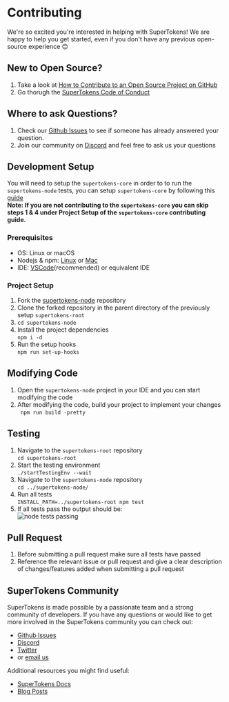 # Contributing

We're so excited you're interested in helping with SuperTokens! We are happy to help you get started, even if you don't have any previous open-source experience :blush:

## New to Open Source?
1. Take a look at [How to Contribute to an Open Source Project on GitHub](https://egghead.io/courses/how-to-contribute-to-an-open-source-project-on-github)
2. Go thorugh the [SuperTokens Code of Conduct](https://github.com/supertokens/supertokens-node/blob/master/CODE_OF_CONDUCT.md)

## Where to ask Questions?
1. Check our [Github Issues](https://github.com/supertokens/supertokens-node/issues) to see if someone has already answered your question.  
2. Join our community on [Discord](https://supertokens.io/discord) and feel free to ask us your questions  


## Development Setup  

  You will need to setup the `supertokens-core` in order to to run the `supertokens-node` tests, you can setup `supertokens-core` by following this [guide](https://github.com/supertokens/supertokens-core/blob/master/CONTRIBUTING.md#development-setup)  
**Note: If you are not contributing to the `supertokens-core` you can skip steps 1 & 4 under Project Setup of the `supertokens-core` contributing guide.** 

### Prerequisites
- OS: Linux or macOS
- Nodejs & npm: [Linux](https://www.geeksforgeeks.org/installation-of-node-js-on-linux/) or [Mac](https://treehouse.github.io/installation-guides/mac/node-mac.html)  
- IDE: [VSCode](https://code.visualstudio.com/download)(recommended) or equivalent IDE  

### Project Setup
1. Fork the [supertokens-node](https://github.com/supertokens/supertokens-node) repository
2. Clone the forked repository in the parent directory of the previously setup `supertokens-root`
3. `cd supertokens-node`
4. Install the project dependencies  
`npm i -d`
5. Run the setup hooks  
`npm run set-up-hooks`

## Modifying Code  
1. Open the `supertokens-node` project in your IDE and you can start modifying the code  
2. After modifying the code, build your project to implement your changes  
` npm run build -pretty`  

## Testing  
1. Navigate to the `supertokens-root` repository  
`cd supertokens-root`
2. Start the testing environment      
`./startTestingEnv --wait`  
3. Navigate to the `supertokens-node` repository  
`cd ../supertokens-node/`  
4. Run all tests    
`INSTALL_PATH=../supertokens-root npm test`
5. If all tests pass the output should be:  
![node tests passing](https://github.com/jscyo/supertokens-logo/blob/master/images/supertokens-node-tests-passing.png) 


## Pull Request
1. Before submitting a pull request make sure all tests have passed      
2. Reference the relevant issue or pull request and give a clear description of changes/features added when submitting a pull request

## SuperTokens Community 
SuperTokens is made possible by a passionate team and a strong community of developers. If you have any questions or would like to get more involved in the SuperTokens community you can check out:  
  - [Github Issues](https://github.com/supertokens/supertokens-node/issues)
  - [Discord](https://supertokens.io/discord)
  - [Twitter](https://twitter.com/supertokensio)
  - or [email us](mailto:team@supertokens.io)
  
Additional resources you might find useful:
  - [SuperTokens Docs](https://supertokens.io/docs/community/getting-started/installation)
  - [Blog Posts](https://supertokens.io/blog/)

